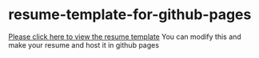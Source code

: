 # resume-template-for-github-pages
<a href="https://pramoddilipakumar.github.io/resume-template-for-github-pages/" target="_blank">Please click here to view the resume template</a>
You can modify this and make your resume and host it in github pages
